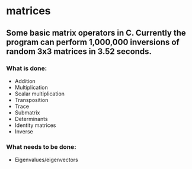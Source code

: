 # matrices

## Some basic matrix operators in C. Currently the program can perform 1,000,000 inversions of random 3x3 matrices in 3.52 seconds.

### What is done:
- Addition
- Multiplication
- Scalar multiplication
- Transposition
- Trace
- Submatrix
- Determinants
- Identity matrices
- Inverse

### What needs to be done:
- Eigenvalues/eigenvectors

